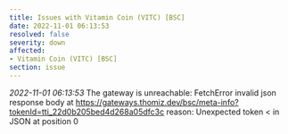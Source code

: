 ```yaml
---
title: Issues with Vitamin Coin (VITC) [BSC]
date: 2022-11-01 06:13:53
resolved: false
severity: down
affected:
- Vitamin Coin (VITC) [BSC]
section: issue
---
```


*2022-11-01 06:13:53* The gateway is unreachable: FetchError invalid json response body at https://gateways.thomiz.dev/bsc/meta-info?tokenId=tti_22d0b205bed4d268a05dfc3c reason: Unexpected token < in JSON at position 0